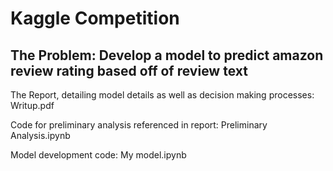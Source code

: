# Kaggle Competition

## The Problem: Develop a model to predict amazon review rating based off of review text

The Report, detailing model details as well as decision making processes: Writup.pdf

Code for preliminary analysis referenced in report: Preliminary Analysis.ipynb

Model development code: My model.ipynb
